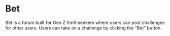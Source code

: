 # Bet
Bet is a forum built for Gen Z thrill-seekers where users can post challenges for other users. Users can take on a challenge by clicking the “Bet” button.
